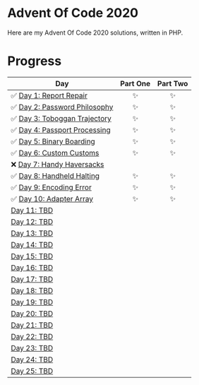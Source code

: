 # Advent Of Code 2020 

Here are my Advent Of Code 2020 solutions, written in PHP. 

# Progress

| Day  | Part One | Part Two | 
|---|:---:|:---:|
| ✅ [Day 1: Report Repair](https://github.com/pwncraft/adventofcode2020/tree/master/advent/Day01)| ✨ | ✨ |
| ✅ [Day 2: Password Philosophy](https://github.com/pwncraft/adventofcode2020/tree/master/advent/Day02)| ✨ | ✨ |
| ✅ [Day 3: Toboggan Trajectory](https://github.com/pwncraft/adventofcode2020/tree/master/advent/Day03)| ✨ | ✨ |
| ✅ [Day 4: Passport Processing](https://github.com/pwncraft/adventofcode2020/tree/master/advent/Day04)| ✨ | ✨ |
| ✅ [Day 5: Binary Boarding](https://github.com/pwncraft/adventofcode2020/tree/master/advent/Day05)| ✨ | ✨ |
| ✅ [Day 6: Custom Customs](https://github.com/pwncraft/adventofcode2020/tree/master/advent/Day06)| ✨ | ✨ |
| ❌ [Day 7: Handy Haversacks](https://github.com/pwncraft/adventofcode2020/tree/master/advent/Day07)| | |
| ✅ [Day 8: Handheld Halting](https://github.com/pwncraft/adventofcode2020/tree/master/advent/Day08)| ✨ | ✨ |
| ✅ [Day 9: Encoding Error](https://github.com/pwncraft/adventofcode2020/tree/master/advent/Day09)| ✨ | ✨ |
| ✅ [Day 10: Adapter Array](https://github.com/pwncraft/adventofcode2020/tree/master/advent/Day10)| ✨ | ✨ |
| [Day 11: TBD]()| | |
| [Day 12: TBD]()| | |
| [Day 13: TBD]()| | |
| [Day 14: TBD]()| | |
| [Day 15: TBD]()| | |
| [Day 16: TBD]()| | |
| [Day 17: TBD]()| | |
| [Day 18: TBD]()| | |
| [Day 19: TBD]()| | |
| [Day 20: TBD]()| | |
| [Day 21: TBD]()| | |
| [Day 22: TBD]()| | |
| [Day 23: TBD]()| | |
| [Day 24: TBD]()| | |
| [Day 25: TBD]()| | |